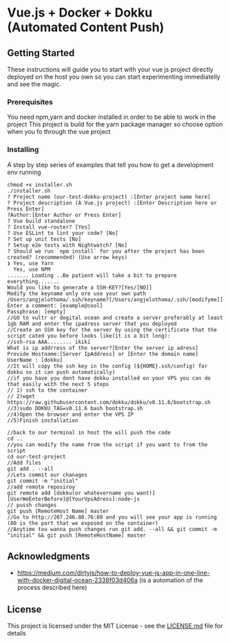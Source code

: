 # Vue.js + Docker + Dokku (Automated Content Push)

## Getting Started
These instructions will guide you to start with your vue js project directly deployed on the host you own so  you can start experimenting immediatelly and see the magic. 

### Prerequisites
You need npm,yarn and docker installed in order to be able to work in the project 
This project is build for the yarn package manager so choose option when you fo through the vue project

### Installing

A step by step series of examples that tell you how to get a development env running

```
chmod +x installer.sh
./installer.sh
? Project name (our-test-dokku-project) :[Enter project name here]
? Project description (A Vue.js project) :[Enter Description here or Press Enter]
?Author:[Enter Author or Press Enter]
? Vue build standalone
? Install vue-router? [Yes]
? Use ESLint to lint your code? [No]
? Set up unit tests [No]
? Setup e2e tests with Nightwatch? [No]
? Should we run `npm install` for you after the project has been created? (recommended) (Use arrow keys)
❯ Yes, use Yarn 
  Yes, use NPM 
....... Loading ..Be patient will take a bit to prepare everything.......
Would you like to generate a SSH-KEY?[Yes/[NO]]
Modify the keyname only ore use your own path /Users/angjelothoma/.ssh/keyname?[/Users/angjelothoma/.ssh/[modifyme]]
Enter a comment: [example@cool]
Passphrase: [empty]
//GO to vultr or dogital ocean and create a server preferably at least 1gb RAM and enter the ipadress server that you deployed
//Create an SSH key for the server by using the certificate that the script cated you before looks like(it is a bit long):
//ssh-rsa AAA........ ikiki 
What is ip addrress of the server?[Enter the server ip adress]
Provide Hostname:[Server IpAddress] or [Enter the domain name]
UserName : [dokku]
//It will copy the ssh key in the config (${HOME}.ssh/config) for dokku so it can push automatically)
//if you have you dont have dokku installed on your VPS you can do that easily with the next 5 steps
// 1) ssh to the container 
// 2)wget https://raw.githubusercontent.com/dokku/dokku/v0.11.6/bootstrap.sh
//3)sudo DOKKU_TAG=v0.11.6 bash bootstrap.sh
//4)Open the browser and enter the VPS IP 
//5)Finish installation 

//back to our terminal in host the will push the code
cd ..
//you can modify the name from the script if you want to from the script
cd our-test-project 
//Add files
git add . --all
//Lets commit our chanages 
git commit -m "initial"
//add remote reposiroy
git remote add [dokku(or whatevername you want)] [UserWeEnterBefore]@[YourVpsAdress]:node-js
// pussh changes
git push [RemoteHost Name] master
//Go to http://207.246.80.76:80 and you will see your app is running (80 is the port that we exposed on the container)
//Anytime tou wanna push changes run git add. --all && git commit -m "initial" && git push [RemoteHostName] master
```
## Acknowledgments

* https://medium.com/dirtyjs/how-to-deploy-vue-js-app-in-one-line-with-docker-digital-ocean-2338f03d406a (is a automation of the process described here)

## License

This project is licensed under the MIT License - see the [LICENSE.md](LICENSE.md) file for details

